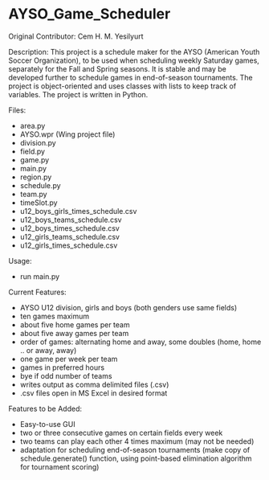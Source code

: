 # AYSO_Game_Scheduler

Original Contributor: Cem H. M. Yesilyurt

Description:
This project is a schedule maker for the AYSO (American Youth Soccer Organization), to be used when scheduling weekly Saturday games, separately for the Fall and Spring seasons.  It is stable and may be developed further to schedule games in end-of-season tournaments.  The project is object-oriented and uses classes with lists to keep track of variables.  The project is written in Python.

Files:
- area.py
- AYSO.wpr (Wing project file)
- division.py
- field.py
- game.py
- main.py
- region.py
- schedule.py
- team.py
- timeSlot.py
- u12_boys_girls_times_schedule.csv
- u12_boys_teams_schedule.csv
- u12_boys_times_schedule.csv
- u12_girls_teams_schedule.csv
- u12_girls_times_schedule.csv


Usage:
- run main.py

Current Features:
- AYSO U12 division, girls and boys (both genders use same fields)
- ten games maximum
- about five home games per team
- about five away games per team
- order of games: alternating home and away, some doubles (home, home .. or away, away)
- one game per week per team
- games in preferred hours
- bye if odd number of teams
- writes output as comma delimited files (.csv)
- .csv files open in MS Excel in desired format

Features to be Added:
- Easy-to-use GUI
- two or three consecutive games on certain fields every week
- two teams can play each other 4 times maximum (may not be needed)
- adaptation for scheduling end-of-season tournaments 
  (make copy of schedule.generate() function, using point-based elimination algorithm for tournament scoring)
